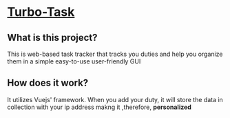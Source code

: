 # [Turbo-Task](https://task-tracker-3055a.web.app/)
## What is this project?
This is web-based task tracker that tracks you duties and help you organize them in a simple easy-to-use user-friendly GUI
## How does it work?
It utilizes Vuejs' framework. When you add your duty, it will store the data in collection with your ip address makng it ,therefore, **personalized**
